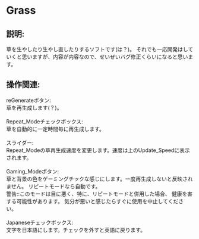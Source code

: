 
# Grass

## 説明:
草を生やしたり生やし直したりするソフトです(は？)。
それでも一応開発はしていくと思いますが、内容が内容なので、せいぜいバグ修正くらいになると思います。


## 操作関連:
reGenerateボタン:<br>草を再生成します(？)。<br>
<br>
Repeat_Modeチェックボックス:<br>草を自動的に一定時間毎に再生成します。<br>
<br>
スライダー:<br>Repeat_Modeの草再生成速度を変更します。速度は上のUpdate_Speedに表示されます。<br>
<br>
Gaming_Modeボタン:<br>草と背景の色をゲーミングチックな感じにします。一度再生成しないと反映されません。
リピートモードなら自動です。<br>
警告::このモードは目に悪く、特に、リピートモードと併用した場合、
健康を害する可能性があります。
気分が悪いと感じたらすぐに使用を中止してください。<br>
<br>
Japaneseチェックボックス:<br>文字を日本語にします。チェックを外すと英語に戻ります。<br>
